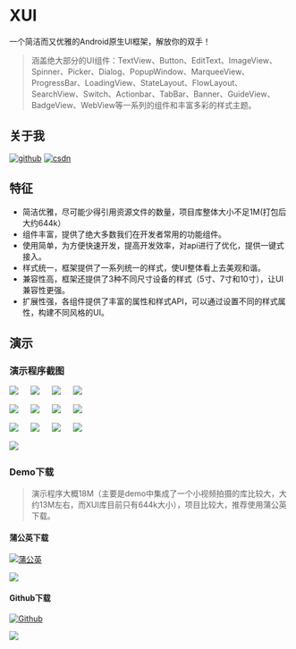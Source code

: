 # XUI

一个简洁而又优雅的Android原生UI框架，解放你的双手！

> 涵盖绝大部分的UI组件：TextView、Button、EditText、ImageView、Spinner、Picker、Dialog、PopupWindow、MarqueeView、ProgressBar、LoadingView、StateLayout、FlowLayout、SearchView、Switch、Actionbar、TabBar、Banner、GuideView、BadgeView、WebView等一系列的组件和丰富多彩的样式主题。

## 关于我

[![github](https://img.shields.io/badge/GitHub-xuexiangjys-blue.svg)](https://github.com/xuexiangjys)   [![csdn](https://img.shields.io/badge/CSDN-xuexiangjys-green.svg)](http://blog.csdn.net/xuexiangjys)

## 特征

* 简洁优雅，尽可能少得引用资源文件的数量，项目库整体大小不足1M(打包后大约644k）
* 组件丰富，提供了绝大多数我们在开发者常用的功能组件。
* 使用简单，为方便快速开发，提高开发效率，对api进行了优化，提供一键式接入。
* 样式统一，框架提供了一系列统一的样式，使UI整体看上去美观和谐。
* 兼容性高，框架还提供了3种不同尺寸设备的样式（5寸、7寸和10寸），让UI兼容性更强。
* 扩展性强，各组件提供了丰富的属性和样式API，可以通过设置不同的样式属性，构建不同风格的UI。

## 演示

### 演示程序截图

![](../art/1_splash.png) &emsp; ![](../art/2_main.png) &emsp; ![](../art/3_about.png) &emsp; ![](../art/4_menu.png)

![](../art/5_dialog.png) &emsp; ![](../art/6_bottom_dialog.png) &emsp; ![](../art/7_picker.png) &emsp; ![](../art/8_webview.png)

![](../art/9_flowlayout.png) &emsp; ![](../art/10_ninegrid.png) &emsp; ![](../art/11_radius_imageview.png) &emsp; ![](../art/12_badge_view.png)

![](../art/13_tabview.png) &emsp;

### Demo下载

> 演示程序大概18M（主要是demo中集成了一个小视频拍摄的库比较大，大约13M左右，而XUI库目前只有644k大小），项目比较大，推荐使用蒲公英下载。

#### 蒲公英下载

[![蒲公英](https://img.shields.io/badge/downloads-蒲公英-blue.svg)](https://www.pgyer.com/XUIDemo)

![](../art/download_pugongying.png)

#### Github下载

[![Github](https://img.shields.io/badge/downloads-Github-blue.svg)](https://github.com/xuexiangjys/XUI/blob/master/apk/xuidemo.apk?raw=true)

![](../art/download_github.png)